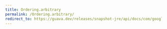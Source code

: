 ```yaml
---
title: Ordering.arbitrary
permalink: /Ordering.arbitrary/
redirect_to: https://guava.dev/releases/snapshot-jre/api/docs/com/google/common/collect/Ordering.html#arbitrary--
---
```

